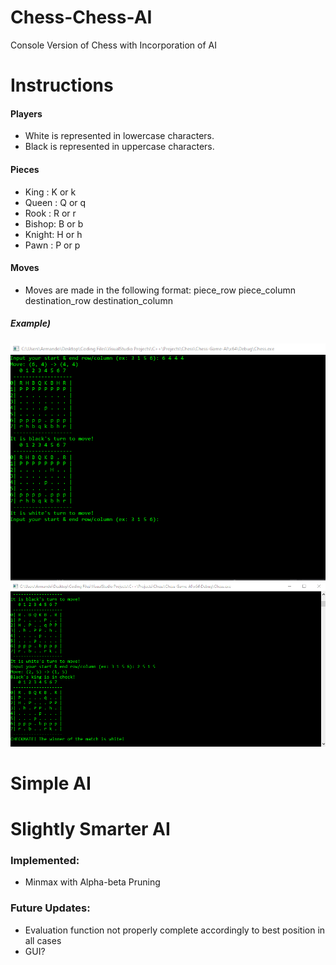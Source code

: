 # Chess-Chess-AI
Console Version of Chess with Incorporation of AI

# Instructions
  #### Players
   - White is represented in lowercase characters.
   - Black is represented in uppercase characters.
  
  #### Pieces
   - King  : K or k 
   - Queen : Q or q
   - Rook  : R or r
   - Bishop: B or b
   - Knight: H or h
   - Pawn  : P or p
   
  #### Moves 
   - Moves are made in the following format: piece_row piece_column destination_row destination_column
  
  ##### Example)
  <img src='Move Instructions.png'>
  
  
  <img src='Checkmate.png'>
  
# Simple AI


# Slightly Smarter AI
### Implemented:
  - Minmax with Alpha-beta Pruning
 
### Future Updates:
  - Evaluation function not properly complete accordingly to best position in all cases
  - GUI?
